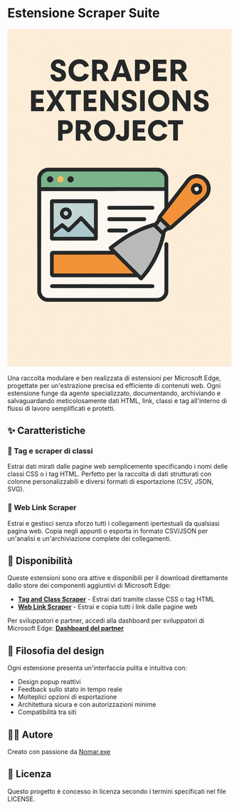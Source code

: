 # Estensione Scraper Suite

![Immagine di copertina](immagine%20di%20copertina%20.png)

Una raccolta modulare e ben realizzata di estensioni per Microsoft Edge, progettate per un'estrazione precisa ed efficiente di contenuti web. Ogni estensione funge da agente specializzato, documentando, archiviando e salvaguardando meticolosamente dati HTML, link, classi e tag all'interno di flussi di lavoro semplificati e protetti.

## ✨ Caratteristiche

### 🧩 Tag e scraper di classi
Estrai dati mirati dalle pagine web semplicemente specificando i nomi delle classi CSS o i tag HTML. Perfetto per la raccolta di dati strutturati con colonne personalizzabili e diversi formati di esportazione (CSV, JSON, SVG).

### 🔗 Web Link Scraper
Estrai e gestisci senza sforzo tutti i collegamenti ipertestuali da qualsiasi pagina web. Copia negli appunti o esporta in formato CSV/JSON per un'analisi e un'archiviazione complete dei collegamenti.

## 🚀 Disponibilità

Queste estensioni sono ora attive e disponibili per il download direttamente dallo store dei componenti aggiuntivi di Microsoft Edge:

- **[Tag and Class Scraper](https://microsoftedge.microsoft.com/addons/detail/tag-and-class-scraper/kcehmicnhjlphlpgbikkoijkhifmjacc)** - Estrai dati tramite classe CSS o tag HTML
- **[Web Link Scraper](https://microsoftedge.microsoft.com/addons/detail/web-link-scraper/kcehmicnhjlphlpgbikkoijkhifmjacc)** - Estrai e copia tutti i link dalle pagine web

Per sviluppatori e partner, accedi alla dashboard per sviluppatori di Microsoft Edge:
**[Dashboard del partner](https://partner.microsoft.com/en-us/dashboard/microsoftedge/85bd2d2e-8873-4e8a-a73a-d48536715f18/packages/dashboard)**

## 🎨 Filosofia del design

Ogni estensione presenta un'interfaccia pulita e intuitiva con:
- Design popup reattivi
- Feedback sullo stato in tempo reale
- Molteplici opzioni di esportazione
- Architettura sicura e con autorizzazioni minime
- Compatibilità tra siti

## 👨‍💻 Autore

Creato con passione da [Nomar.exe](https://github.com/Nomarexe)

## 📄 Licenza

Questo progetto è concesso in licenza secondo i termini specificati nel file LICENSE.
